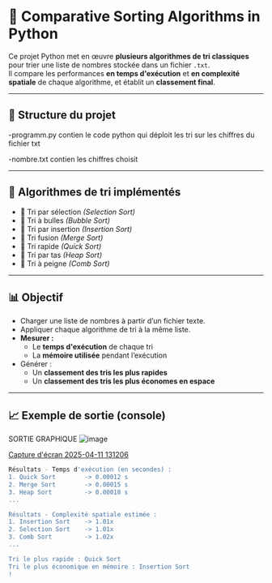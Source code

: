 # 🔢 Comparative Sorting Algorithms in Python

Ce projet Python met en œuvre **plusieurs algorithmes de tri classiques** pour trier une liste de nombres stockée dans un fichier `.txt`.  
Il compare les performances **en temps d'exécution** et **en complexité spatiale** de chaque algorithme, et établit un **classement final**.

---

## 📂 Structure du projet

-programm.py contien le code python qui déploit les tri sur les chiffres du fichier txt 

-nombre.txt contien les chiffres choisit 


---

## 🚀 Algorithmes de tri implémentés

- 🔹 Tri par sélection *(Selection Sort)*
- 🔸 Tri à bulles *(Bubble Sort)*
- 🔹 Tri par insertion *(Insertion Sort)*
- 🔸 Tri fusion *(Merge Sort)*
- 🔹 Tri rapide *(Quick Sort)*
- 🔸 Tri par tas *(Heap Sort)*
- 🔹 Tri à peigne *(Comb Sort)*

---

## 📊 Objectif

- Charger une liste de nombres à partir d’un fichier texte.
- Appliquer chaque algorithme de tri à la même liste.
- **Mesurer :**
  - Le **temps d'exécution** de chaque tri
  - La **mémoire utilisée** pendant l’exécution
- Générer :
  - Un **classement des tris les plus rapides**
  - Un **classement des tris les plus économes en espace**

---

## 📈 Exemple de sortie (console)
SORTIE GRAPHIQUE 
![image](https://github.com/user-attachments/assets/ce6cafc7-d26c-43be-a6ea-7df2a51fc0a7)

[Capture d'écran 2025-04-11 131206](https://github.com/user-attachments/assets/fe7cd9b0-07ef-4b22-8706-83fc2ed1e870)

```bash
Résultats - Temps d'exécution (en secondes) :
1. Quick Sort        -> 0.00012 s
2. Merge Sort        -> 0.00015 s
3. Heap Sort         -> 0.00018 s
...

Résultats - Complexité spatiale estimée :
1. Insertion Sort    -> 1.01x
2. Selection Sort    -> 1.01x
3. Comb Sort         -> 1.02x
...

Tri le plus rapide : Quick Sort
Tri le plus économique en mémoire : Insertion Sort
!

